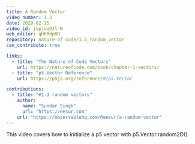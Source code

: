 ```yaml
---
title: A Random Vector
video_number: 1.3
date: 2020-02-15
video_id: jupjuq9Jl-M
web_editor: qHKMdpRR
repository: nature-of-code/1.3_random_vector
can_contribute: true

links:
  - title: "The Nature of Code Vectors"
    url: https://natureofcode.com/book/chapter-1-vectors/
  - title: "p5.Vector Reference"
    url: https://p5js.org/reference/#/p5.Vector

contributions:
  - title: "#1.3 random vectors"
    author:
      name: "Sundar Singh"
      url: "https://eesur.com"
    url: "https://observablehq.com/@eesur/a-random-vector"
---
```


This video covers how to initialize a p5 vector with p5.Vector.random2D(). 
